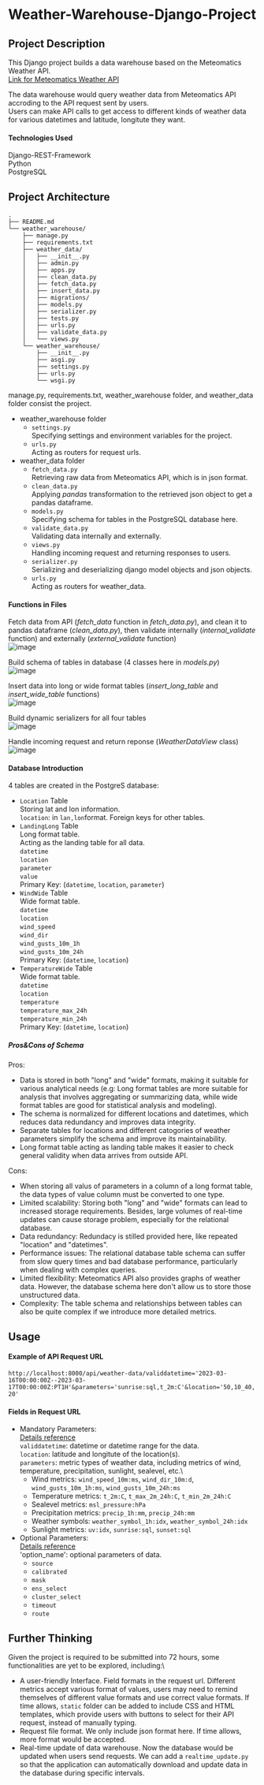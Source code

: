 # Weather-Warehouse-Django-Project
 
## Project Description
This Django project builds a data warehouse based on the Meteomatics Weather API.\
[Link for Meteomatics Weather API](https://www.meteomatics.com/en/api/getting-started/)

The data warehouse would query weather data from Meteomatics API accroding to the API request sent by users. \
Users can make API calls to get access to different kinds of weather data for various datetimes and latitude, longitute they want. 

#### Technologies Used
Django-REST-Framework\
Python\
PostgreSQL

## Project Architecture
```
.
├── README.md
└── weather_warehouse/
    ├── manage.py
    ├── requirements.txt
    ├── weather_data/
    │   ├── __init__.py
    │   ├── admin.py
    │   ├── apps.py
    │   ├── clean_data.py
    │   ├── fetch_data.py
    │   ├── insert_data.py
    │   ├── migrations/
    │   ├── models.py
    │   ├── serializer.py
    │   ├── tests.py
    │   ├── urls.py
    │   ├── validate_data.py
    │   └── views.py
    └── weather_warehouse/
        ├── __init__.py
        ├── asgi.py
        ├── settings.py
        ├── urls.py
        └── wsgi.py
```

manage.py, requirements.txt, weather_warehouse folder, and weather_data folder consist the project.
- weather_warehouse folder
  - `settings.py`\
  Specifying settings and environment variables for the project.
  - `urls.py`\
  Acting as routers for request urls.
- weather_data folder
  - `fetch_data.py`\
  Retrieving raw data from Meteomatics API, which is in json format.
  - `clean_data.py`\
  Applying *pandas* transformation to the retrieved json object to get a pandas dataframe.
  - `models.py`\
  Specifying schema for tables in the PostgreSQL database here.
  - `validate_data.py`\
  Validating data internally and externally.
  - `views.py`\
  Handling incoming request and returning responses to users.
  - `serializer.py`\
  Serializing and deserializing django model objects and json objects.
  - `urls.py`\
  Acting as routers for weather_data.
  
#### Functions in Files
Fetch data from API (*fetch_data* function in *fetch_data.py*), and clean it to pandas dataframe (*clean_data.py*), then validate internally (*internal_validate* function) and externally (*external_validate* function)\
![image](https://user-images.githubusercontent.com/51430523/226077620-e802c3a7-2ec0-416d-ba7a-e1d1103d09ba.png)

Build schema of tables in database (4 classes here in *models.py*)\
![image](https://user-images.githubusercontent.com/51430523/226077645-8d5bc649-c5f9-468d-8a26-ff9c04b2cc7c.png)

Insert data into long or wide format tables (*insert_long_table* and *insert_wide_table* functions)\
![image](https://user-images.githubusercontent.com/51430523/226078121-e208dea7-8ba3-4cc7-b2b1-54cc819a866d.png)

Build dynamic serializers for all four tables\
![image](https://user-images.githubusercontent.com/51430523/226078233-26c82098-be72-4366-9ed6-57ab2aa10b92.png)

Handle incoming request and return reponse (*WeatherDataView* class)\
![image](https://user-images.githubusercontent.com/51430523/226078251-042849cc-a626-4081-8e96-902f47c2b12d.png)

#### Database Introduction
4 tables are created in the PostgreS database:
- `Location` Table\
  Storing lat and lon information.\
  `location`: in `lan,lon`format. Foreign keys for other tables.
- `LandingLong` Table\
  Long format table.\
  Acting as the landing table for all data.\
  `datetime`\
  `location`\
  `parameter`\
  `value`\
  Primary Key: (`datetime`, `location`, `parameter`)
- `WindWide` Table\
  Wide format table.\
  `datetime`\
  `location`\
  `wind_speed`\
  `wind_dir`\
  `wind_gusts_10m_1h`\
  `wind_gusts_10m_24h`\
  Primary Key: (`datetime`, `location`)
- `TemperatureWide` Table\
  Wide format table.\
  `datetime`\
  `location`\
  `temperature`\
  `temperature_max_24h`\
  `temperature_min_24h`\
  Primary Key: (`datetime`, `location`)
  
##### Pros&Cons of Schema
Pros:
- Data is stored in both "long" and "wide" formats, making it suitable for various analytical needs (e.g: Long format tables are more suitable for analysis that involves aggregating or summarizing data, while wide format tables are good for statistical analysis and modeling).
- The schema is normalized for different locations and datetimes, which reduces data redundancy and improves data integrity.
- Separate tables for locations and different catogories of weather parameters simplify the schema and improve its maintainability.
- Long format table acting as landing table makes it easier to check general validity when data arrives from outside API.

Cons:
- When storing all valus of parameters in a column of a long format table, the data types of value column must be converted to one type.
- Limited scalability: Storing both "long" and "wide" formats can lead to increased storage requirements. Besides, large volumes of real-time updates can cause storage problem, especially for the relational database.
- Data redundancy: Redundacy is stilled provided here, like repeated "location" and "datetimes".
- Performance issues: The relational database table schema can suffer from slow query times and bad database performance, particularly when dealing with complex queries. 
- Limited flexibility: Meteomatics API also provides graphs of weather data. However, the database schema here don't allow us to store those unstructured data.
- Complexity: The table schema and relationships between tables can also be quite complex if we introduce more detailed metrics.

## Usage

#### Example of API Request URL
`http://localhost:8000/api/weather-data/validdatetime='2023-03-16T00:00:00Z--2023-03-17T00:00:00Z:PT1H'&parameters='sunrise:sql,t_2m:C'&location='50,10_40,20'`

#### Fields in Request URL
- Mandatory Parameters:\
[Details reference](https://www.meteomatics.com/en/api/available-parameters/)\
`validdatetime`: datetime or datetime range for the data.\
`location`: latitude and longitute of the location(s).\
`parameters`: metric types of weather data, including metrics of wind, temperature, precipitation, sunlight, sealevel, etc.\
  - Wind metrics: `wind_speed_10m:ms`, `wind_dir_10m:d`, `wind_gusts_10m_1h:ms`, `wind_gusts_10m_24h:ms`
  - Temperature metrics: `t_2m:C`, `t_max_2m_24h:C`, `t_min_2m_24h:C`
  - Sealevel metrics: `msl_pressure:hPa`
  - Precipitation metrics: `precip_1h:mm`, `precip_24h:mm`
  - Weather symbols: `weather_symbol_1h:idx`, `weather_symbol_24h:idx`
  - Sunlight metrics: `uv:idx`, `sunrise:sql`, `sunset:sql`
- Optional Parameters:\
[Details reference](https://www.meteomatics.com/en/api/request/optional-parameters/)\
'option_name': optional parameters of data. 
  - `source`
  - `calibrated`
  - `mask`
  - `ens_select`
  - `cluster_select`
  - `timeout`
  - `route`
  
## Further Thinking
Given the project is required to be submitted into 72 hours, some functionalities are yet to be explored, including:\
- A user-friendly Interface. Field formats in the request url. Different metrics accept various format of values, users may need to remind themselves of different value formats and use correct value formats. If time allows, `static` folder can be added to include CSS and HTML templates, which provide users with buttons to select for their API request, instead of manually typing.
- Request file format. We only include json format here. If time allows, more format would be accepted.
- Real-time update of data warehouse. Now the database would be updated when users send requests. We can add a `realtime_update.py` so that the application can automatically download and update data in the database during specific intervals.

